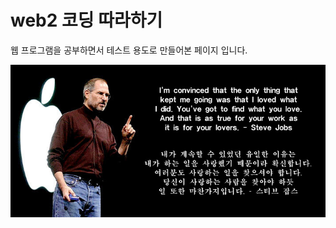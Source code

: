 web2 코딩 따라하기
====
웹 프로그램을 공부하면서 테스트 용도로 만들어본 페이지 입니다.


![ScreenShot](img/Steve_Jobs_what_you_love.jpg)